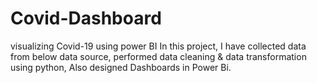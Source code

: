 # Covid-Dashboard
visualizing Covid-19 using power BI
In this project, I have collected data from below data source, performed data cleaning & data transformation using python, Also designed Dashboards in Power Bi.
